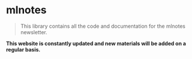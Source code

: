 # mlnotes
> This library contains all the code and documentation for the mlnotes newsletter.


**This website is constantly updated and new materials will be added on a regular basis.**
